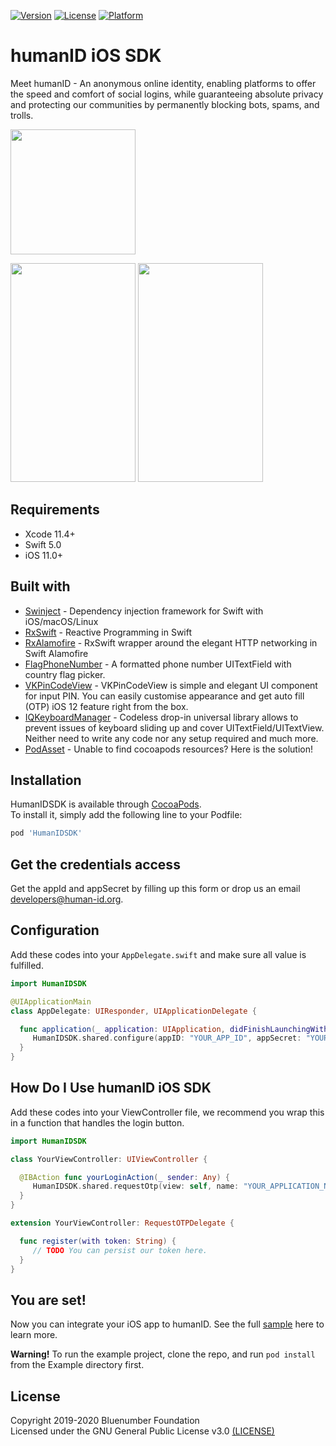 [![Version](https://img.shields.io/cocoapods/v/HumanIDSDK.svg?style=flat)](https://cocoapods.org/pods/HumanIDSDK)
[![License](https://img.shields.io/cocoapods/l/HumanIDSDK.svg?style=flat)](https://cocoapods.org/pods/HumanIDSDK)
[![Platform](https://img.shields.io/cocoapods/p/HumanIDSDK.svg?style=flat)](https://cocoapods.org/pods/HumanIDSDK)

# humanID iOS SDK

Meet humanID - An anonymous online identity, enabling platforms to offer the speed and comfort of social logins, while guaranteeing absolute privacy and protecting our communities by permanently blocking bots, spams, and trolls.

<img src="https://user-images.githubusercontent.com/2031493/80385493-4f1b8480-88d0-11ea-8110-ab62c747a997.png" width="200" height="200">

<img src="https://user-images.githubusercontent.com/2031493/83101798-57d4c580-a0dd-11ea-805c-dd1e973eda1a.png" width="200" height="350">    <img src="https://user-images.githubusercontent.com/2031493/83101825-68853b80-a0dd-11ea-8893-f3bdc7f2b18c.png" width="200" height="350">  

## Requirements

* Xcode 11.4+
* Swift 5.0
* iOS 11.0+

## Built with

* [Swinject](https://github.com/Swinject/Swinject) - Dependency injection framework for Swift with iOS/macOS/Linux
* [RxSwift](https://github.com/ReactiveX/RxSwift) - Reactive Programming in Swift
* [RxAlamofire](https://github.com/RxSwiftCommunity/RxAlamofire) - RxSwift wrapper around the elegant HTTP networking in Swift Alamofire
* [FlagPhoneNumber](https://github.com/chronotruck/FlagPhoneNumber) - A formatted phone number UITextField with country flag picker.
* [VKPinCodeView](https://github.com/Sunspension/VKPinCodeView) - VKPinCodeView is simple and elegant UI component for input PIN. You can easily customise appearance and get auto fill (OTP) iOS 12 feature right from the box.
* [IQKeyboardManager](https://github.com/hackiftekhar/IQKeyboardManager) - Codeless drop-in universal library allows to prevent issues of keyboard sliding up and cover UITextField/UITextView. Neither need to write any code nor any setup required and much more.
* [PodAsset](https://github.com/haifengkao/PodAsset) - Unable to find cocoapods resources? Here is the solution!

## Installation

HumanIDSDK is available through [CocoaPods](https://cocoapods.org).\
To install it, simply add the following line to your Podfile:

```ruby
pod 'HumanIDSDK'
```

## Get the credentials access

Get the appId and appSecret by filling up this form or drop us an email [developers@human-id.org](mailto:developers@human-id.org).

## Configuration

Add these codes into your `AppDelegate.swift` and make sure all value is fulfilled.

```swift
import HumanIDSDK

@UIApplicationMain
class AppDelegate: UIResponder, UIApplicationDelegate {

  func application(_ application: UIApplication, didFinishLaunchingWithOptions launchOptions: [UIApplication.LaunchOptionsKey: Any]?) -> Bool {
     HumanIDSDK.shared.configure(appID: "YOUR_APP_ID", appSecret: "YOUR_APP_SECRET")
  }
}
```

## How Do I Use humanID iOS SDK

Add these codes into your ViewController file, we recommend you wrap this in a function that handles the login button.

```swift
import HumanIDSDK

class YourViewController: UIViewController {

  @IBAction func yourLoginAction(_ sender: Any) {
     HumanIDSDK.shared.requestOtp(view: self, name: "YOUR_APPLICATION_NAME", image: "YOUR_APPLICATION_LOGO")
  }
}

extension YourViewController: RequestOTPDelegate {

  func register(with token: String) {
     // TODO You can persist our token here.
  }
}
```

## You are set!

Now you can integrate your iOS app to humanID. See the full [sample](https://github.com/bluenumberfoundation/humanid-ios-sdk/tree/master/Example) here to learn more.

**Warning!**
To run the example project, clone the repo, and run `pod install` from the Example directory first.

## License

Copyright 2019-2020 Bluenumber Foundation\
Licensed under the GNU General Public License v3.0 [(LICENSE)](https://github.com/bluenumberfoundation/humanid-ios-sdk/blob/master/LICENSE)
